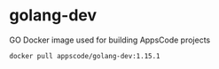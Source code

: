 # golang-dev

GO Docker image used for building AppsCode projects

```console
docker pull appscode/golang-dev:1.15.1
```
